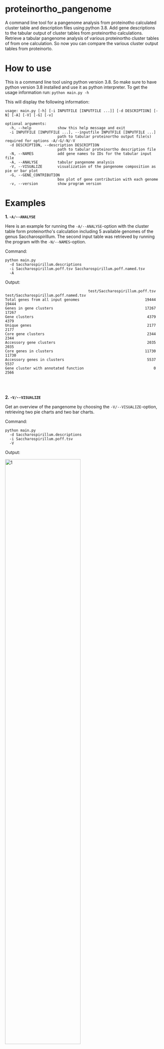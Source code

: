 # proteinortho_pangenome
A command line tool for a pangenome analysis from proteinotho calculated cluster table and description files using python 3.8. Add gene descriptions to the tabular output of cluster tables from proteinortho calculations. Retrieve a tabular pangenome analysis of various proteinortho cluster tables of from one calculation. So now you can compare the various cluster output tables from proteinorto.  


# How to use

This is a command line tool using python version 3.8. So make sure to have python version 3.8 installed and use it as python interpreter.
To get the usage information run:
```python main.py -h```

This will display the following information:
```
usage: main.py [-h] [-i INPUTFILE [INPUTFILE ...]] [-d DESCRIPTION] [-N] [-A] [-V] [-G] [-v]

optional arguments:
  -h, --help            show this help message and exit
  -i INPUTFILE [INPUTFILE ...], --inputfile INPUTFILE [INPUTFILE ...]
                        path to tabular proteinortho output file(s) required for options -A/-G/-N/-V
  -d DESCRIPTION, --description DESCRIPTION
                        path to tabular proteinortho description file
  -N, --NAMES           add gene names to IDs for the tabular input file
  -A, --ANALYSE         tabular pangenome analysis
  -V, --VISUALIZE       visualization of the pangenome composition as pie or bar plot
  -G, --GENE_CONTRIBUTION
                        box plot of gene contribution with each genome
  -v, --version         show program version

```

# Examples

**1. ```-A/--ANALYSE```**

Here is an example for running the ```-A/--ANALYSE```-option with the cluster table form proteinortho's calculation including 5 available genomes of the genus Saccharospirillum. The second input table was retrieved by running the program with the ```-N/--NAMES```-option.

Command:
```
python main.py 
  -d Saccharospirillum.descriptions 
  -i Saccharospirillum.poff.tsv Saccharospirillum.poff.named.tsv 
  -A
```

Output:
```
                                      test/Saccharospirillum.poff.tsv  test/Saccharospirillum.poff.named.tsv
Total genes from all input genomes                              19444                                  19444
Genes in gene clusters                                          17267                                  17267
Gene clusters                                                    4379                                   4379
Unique genes                                                     2177                                   2177
Core gene clusters                                               2344                                   2344
Accessory gene clusters                                          2035                                   2035
Core genes in clusters                                          11730                                  11730
Accessory genes in clusters                                      5537                                   5537
Gene cluster with annotated function                                0                                   2566
```
\
\
\
**2. ```-V/--VISUALIZE```**

Get an overview of the pangenome by choosing the ```-V/--VISUALIZE```-option, retrieving two pie charts and two bar charts. 

Command:
```
python main.py 
  -d Saccharospirillum.descriptions 
  -i Saccharospirillum.poff.tsv
  -V
```

Output:

<img src=".//example_results/Saccharospirillum.poff.plots.png"  alt="1" width =70% height = 70%>


\
\
**3. ```-G/--GENE_CONTRIBUTION```**

The gene contribution with each genome to the pangenome is calcualted in several iterations. If at least the lines in the last two columns are at same height, no gene contribution is happening with adding a further genome, therefore the pangenome is closed. Otherwise, the pangenome is open.

Command:
```
python main.py 
  -d Saccharospirillum.descriptions 
  -i Saccharospirillum.poff.tsv
  -G
```

Output:

<img src="./example_results/Saccharospirillum.poff.boxplot.png"  alt="1" width =70% height = 70%>
